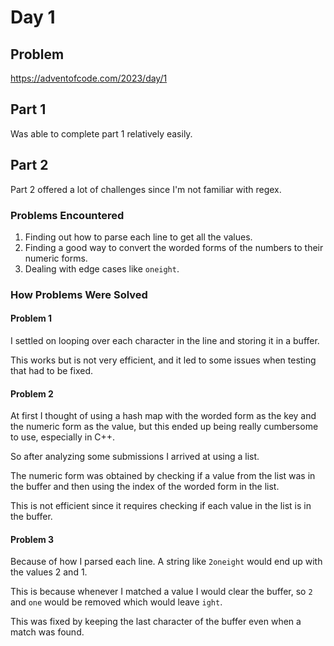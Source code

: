 # Day 1

## Problem

https://adventofcode.com/2023/day/1

## Part 1

Was able to complete part 1 relatively easily.

## Part 2

Part 2 offered a lot of challenges since I'm not familiar with regex.

### Problems Encountered

1. Finding out how to parse each line to get all the values.
2. Finding a good way to convert the worded forms of the numbers to their numeric forms.
3. Dealing with edge cases like `oneight`.

### How Problems Were Solved

#### Problem 1

I settled on looping over each character in the line and storing it in a buffer.

This works but is not very efficient, and it led to some issues when testing that had to be fixed.

#### Problem 2

At first I thought of using a hash map with the worded form as the key and the numeric form as the value, but this ended up being really cumbersome to use, especially in C++.

So after analyzing some submissions I arrived at using a list.

The numeric form was obtained by checking if a value from the list was in the buffer and then using the index of the worded form in the list.

This is not efficient since it requires checking if each value in the list is in the buffer.

#### Problem 3

Because of how I parsed each line. A string like `2oneight` would end up with the values 2 and 1.

This is because whenever I matched a value I would clear the buffer, so `2` and `one` would be removed which would leave `ight`.

This was fixed by keeping the last character of the buffer even when a match was found.
